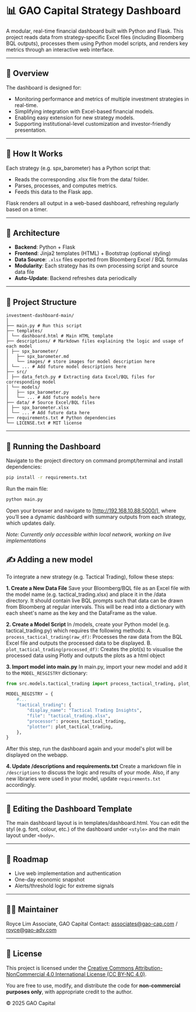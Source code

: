 # 📊 GAO Capital Strategy Dashboard

A modular, real-time financial dashboard built with Python and Flask. This project reads data from strategy-specific Excel files (including Bloomberg BQL outputs), processes them using Python model scripts, and renders key metrics through an interactive web interface.

---

## 📌 Overview

The dashboard is designed for:

- Monitoring performance and metrics of multiple investment strategies in real-time.
- Simplifying integration with Excel-based financial models.
- Enabling easy extension for new strategy models.
- Supporting institutional-level customization and investor-friendly presentation.

---

## 🧠 How It Works

Each strategy (e.g. spx_barometer) has a Python script that:
- Reads the corresponding .xlsx file from the data/ folder.
- Parses, processes, and computes metrics.
- Feeds this data to the Flask app.

Flask renders all output in a web-based dashboard, refreshing regularly based on a timer.

---

## 🧱 Architecture

- **Backend**: Python + Flask
- **Frontend**: Jinja2 templates (HTML) + Bootstrap (optional styling)
- **Data Source**: `.xlsx` files exported from Bloomberg Excel / BQL formulas
- **Modularity**: Each strategy has its own processing script and source data file
- **Auto-Update**: Backend refreshes data periodically
---

## 📂 Project Structure

```text
investment-dashboard-main/
│
├── main.py # Run this script
├── templates/
│ └── dashboard.html # Main HTML template
├── descriptions/ # Markdown files explaining the logic and usage of each model
│ ├── spx_barometer/
│   ├── spx_barometer.md
│   └── images/ # store images for model description here
│ └── ... # Add future model descriptions here
├── src/
│ ├── data_fetch.py # Extracting data Excel/BQL files for corresponding model
│ └── models/
│   ├── spx_barometer.py
│   └── ... # Add future models here
├── data/ # Source Excel/BQL files
│ ├── spx_barometer.xlsx
│ └── ... # Add future data here
├── requirements.txt # Python dependencies
└── LICENSE.txt # MIT license
```

---

## 🏃 Running the Dashboard

Navigate to the project directory on command prompt/terminal and install dependencies:
```bash 
pip install -r requirements.txt
```
Run the main file:
```bash 
python main.py
```
Open your browser and navigate to [http://192.168.10.88:5000/], where you’ll see a dynamic dashboard with summary outputs from each strategy, which updates daily.

*Note: Currently only accessible within local network, working on live implementations*

## ✍️ Adding a new model
To integrate a new strategy (e.g. Tactical Trading), follow these steps:

**1. Create a New Data File**
Save your Bloomberg/BQL file as an Excel file with the model name (e.g. tactical_trading.xlsx) and place it in the /data directory. It should contain live BQL prompts such that data can be drawn from Bloomberg at regular intervals. This will be read into a dictionary with each sheet's name as the key and the DataFrame as the value.

**2. Create a Model Script**
In /models, create your Python model (e.g. tactical_trading.py) which requires the following methods:
A. `process_tactical_trading(raw_df)`: Processes the raw data from the BQL Excel file and outputs the processed data to be displayed.
B. `plot_tactical_trading(processed_df)`: Creates the plot(s) to visualise the processed data using Plotly and outputs the plots as a html object

**3. Import model into main.py**
In main.py, import your new model and add it to the `MODEL_RESGISTRY` dictionary:
```python
from src.models.tactical_trading import process_tactical_trading, plot_tactical_trading

MODEL_REGISTRY = {
    #...
    "tactical_trading": {
        "display_name": "Tactical Trading Insights",
        "file": "tactical_trading.xlsx",
        "processor": process_tactical_trading,
        "plotter": plot_tactical_trading,
    },
}
```

After this step, run the dashboard again and your model's plot will be displayed on the webapp.

**4. Update /descriptions and requirements.txt**
Create a markdown file in `/descriptions` to discuss the logic and results of your mode. Also, if any new libraries were used in your model, update `requirements.txt` accordingly.

---

## 🧠 Editing the Dashboard Template
The main dashboard layout is in templates/dashboard.html. You can edit the styl (e.g. font, colour, etc.) of the dashboard under `<style>` and the main layout under `<body>`.

---

## 📅 Roadmap

- Live web implementation and authentication
- One-day economic snapshot
- Alerts/threshold logic for extreme signals

---

## 👨‍💼 Maintainer

Royce Lim
Associate, GAO Capital
Contact: associates@gao-cap.com / royce@gao-adv.com

---

## 📄 License

This project is licensed under the [Creative Commons Attribution-NonCommercial 4.0 International License (CC BY-NC 4.0)](https://creativecommons.org/licenses/by-nc/4.0/).

You are free to use, modify, and distribute the code for **non-commercial purposes only**, with appropriate credit to the author.

© 2025 GAO Capital
